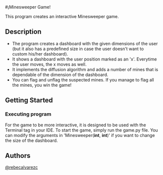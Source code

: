  #¡Minesweeper Game!

This program creates an interactive Minesweeper game.

## Description

- The program creates a dashboard with the given dimensions of the user (but it also has a predefined size in case the user doesn't want to custom his/her dashboard). 
- It shows a dashboard with the user position marked as an 'x'. Everytime the user moves, the x moves as well.
- It implements the diffusion algorithm and adds a number of mines that is dependable of the dimension of the dashboard.
- You can flag and unflag the suspected mines. If you manage to flag all the mines, you win the game!


## Getting Started

### Executing program

For the game to be more interactive, it is designed to be used with the Terminal tag in your IDE.
To start the game, simply run the game.py file. You can modify the arguments in 'Minesweeper(**int**, **int**)' if you want to change the size of the dashboard.

## Authors

[@rebecalvarezc](https://www.linkedin.com/in/rebeca-alvarez-cepeda/)
